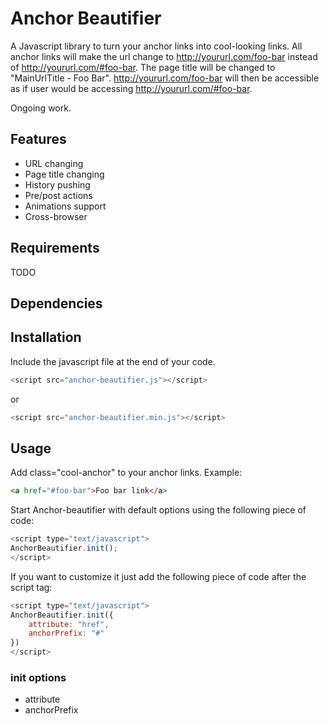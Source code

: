 # Anchor Beautifier
A Javascript library to turn your anchor links into cool-looking links. All anchor links will make the url change to http://yoururl.com/foo-bar instead of http://yoururl.com/#foo-bar. The page title will be changed to "MainUrlTitle - Foo Bar".  http://yoururl.com/foo-bar will then be accessible as if user would be accessing http://yoururl.com/#foo-bar.

Ongoing work.

## Features

* URL changing
* Page title changing
* History pushing
* Pre/post actions
* Animations support
* Cross-browser

## Requirements

TODO

## Dependencies

## Installation

Include the javascript file at the end of your code.

```javascript
<script src="anchor-beautifier.js"></script>
```

or

```javascript
<script src="anchor-beautifier.min.js"></script>
```

## Usage

Add class="cool-anchor" to your anchor links. Example:

```html
<a href="#foo-bar">Foo bar link</a>
```

Start Anchor-beautifier with default options using the following piece of code:

```javascript
<script type="text/javascript">
AnchorBeautifier.init();
</script>
```

If you want to customize it just add the following piece of code after the script tag:

```javascript
<script type="text/javascript">
AnchorBeautifier.init({
    attribute: "href",
    anchorPrefix: "#"
})
</script>
```

### init options

* attribute
* anchorPrefix

